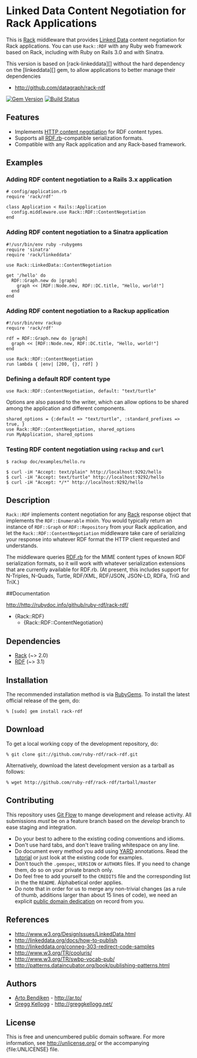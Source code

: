 # Linked Data Content Negotiation for Rack Applications

This is [Rack][] middleware that provides [Linked Data][] content
negotiation for Rack applications. You can use `Rack::RDF` with any
Ruby web framework based on Rack, including with Ruby on Rails 3.0 and with
Sinatra.

This version is based on [rack-linkeddata][] without the hard dependency on the [linkeddata][] gem, to allow applications to better manage their dependencies

* <http://github.com/datagraph/rack-rdf>

[![Gem Version](https://badge.fury.io/rb/rack-rdf.png)](http://badge.fury.io/rb/rack-rdf)
[![Build Status](https://travis-ci.org/ruby-rdf/rack-rdf.png?branch=master)](http://travis-ci.org/ruby-rdf/rack-rdf)

## Features

* Implements [HTTP content negotiation][conneg] for RDF content types.
* Supports all [RDF.rb][]-compatible serialization formats.
* Compatible with any Rack application and any Rack-based framework.

## Examples

### Adding RDF content negotiation to a Rails 3.x application

    # config/application.rb
    require 'rack/rdf'
    
    class Application < Rails::Application
      config.middleware.use Rack::RDF::ContentNegotiation
    end

### Adding RDF content negotiation to a Sinatra application

    #!/usr/bin/env ruby -rubygems
    require 'sinatra'
    require 'rack/linkeddata'
    
    use Rack::LinkedData::ContentNegotiation
    
    get '/hello' do
      RDF::Graph.new do |graph|
        graph << [RDF::Node.new, RDF::DC.title, "Hello, world!"]
      end
    end

### Adding RDF content negotiation to a Rackup application

    #!/usr/bin/env rackup
    require 'rack/rdf'
    
    rdf = RDF::Graph.new do |graph|
      graph << [RDF::Node.new, RDF::DC.title, "Hello, world!"]
    end
    
    use Rack::RDF::ContentNegotiation
    run lambda { |env| [200, {}, rdf] }

### Defining a default RDF content type

    use Rack::RDF::ContentNegotiation, default: "text/turtle"

Options are also passed to the writer, which can allow options to be shared among the application
and different components.

    shared_options = {:default => "text/turtle", :standard_prefixes => true, }
    use Rack::RDF::ContentNegotiation, shared_options
    run MyApplication, shared_options

### Testing RDF content negotiation using `rackup` and `curl`

    $ rackup doc/examples/hello.ru
    
    $ curl -iH "Accept: text/plain" http://localhost:9292/hello
    $ curl -iH "Accept: text/turtle" http://localhost:9292/hello
    $ curl -iH "Accept: */*" http://localhost:9292/hello

## Description

`Rack::RDF` implements content negotiation for any [Rack][] response
object that implements the `RDF::Enumerable` mixin. You would typically
return an instance of `RDF::Graph` or `RDF::Repository` from your Rack
application, and let the `Rack::RDF::ContentNegotiation` middleware
take care of serializing your response into whatever RDF format the HTTP
client requested and understands.

The middleware queries [RDF.rb][] for the MIME content types of known RDF
serialization formats, so it will work with whatever serialization extensions
that are currently available for RDF.rb. (At present, this includes support
for N-Triples, N-Quads, Turtle, RDF/XML, RDF/JSON, JSON-LD, RDFa, TriG and TriX.)

##Documentation

<http://http://rubydoc.info/github/ruby-rdf/rack-rdf/>

* {Rack::RDF}
  * {Rack::RDF::ContentNegotiation}

## Dependencies

* [Rack](http://rubygems.org/gems/rack) (~> 2.0)
* [RDF](http://rubygems.org/gems/rdf) (~> 3.1)

## Installation

The recommended installation method is via [RubyGems](http://rubygems.org/).
To install the latest official release of the gem, do:

    % [sudo] gem install rack-rdf

## Download

To get a local working copy of the development repository, do:

    % git clone git://github.com/ruby-rdf/rack-rdf.git

Alternatively, download the latest development version as a tarball as
follows:

    % wget http://github.com/ruby-rdf/rack-rdf/tarball/master

## Contributing
This repository uses [Git Flow](https://github.com/nvie/gitflow) to mange development and release activity. All submissions _must_ be on a feature branch based on the _develop_ branch to ease staging and integration.

* Do your best to adhere to the existing coding conventions and idioms.
* Don't use hard tabs, and don't leave trailing whitespace on any line.
* Do document every method you add using [YARD][] annotations. Read the
  [tutorial][YARD-GS] or just look at the existing code for examples.
* Don't touch the `.gemspec`, `VERSION` or `AUTHORS` files. If you need to
  change them, do so on your private branch only.
* Do feel free to add yourself to the `CREDITS` file and the corresponding
  list in the the `README`. Alphabetical order applies.
* Do note that in order for us to merge any non-trivial changes (as a rule
  of thumb, additions larger than about 15 lines of code), we need an
  explicit [public domain dedication][PDD] on record from you.

## References

* <http://www.w3.org/DesignIssues/LinkedData.html>
* <http://linkeddata.org/docs/how-to-publish>
* <http://linkeddata.org/conneg-303-redirect-code-samples>
* <http://www.w3.org/TR/cooluris/>
* <http://www.w3.org/TR/swbp-vocab-pub/>
* <http://patterns.dataincubator.org/book/publishing-patterns.html>

## Authors

* [Arto Bendiken](http://github.com/bendiken) - <http://ar.to/>
* [Gregg Kellogg](http://github.com/gkellogg) - <http://greggkellogg.net/>

## License

This is free and unencumbered public domain software. For more information,
see <http://unlicense.org/> or the accompanying {file:UNLICENSE} file.

[Rack]:           http://rack.github.com/
[RDF.rb]:         http://ruby-rdf.github.com/rdf/
[Linked Data]:    http://linkeddata.org/
[conneg]:         http://en.wikipedia.org/wiki/Content_negotiation
[YARD]:           http://yardoc.org/
[YARD-GS]:        http://rubydoc.info/docs/yard/file/docs/GettingStarted.md
[PDD]:            http://unlicense.org/#unlicensing-contributions
